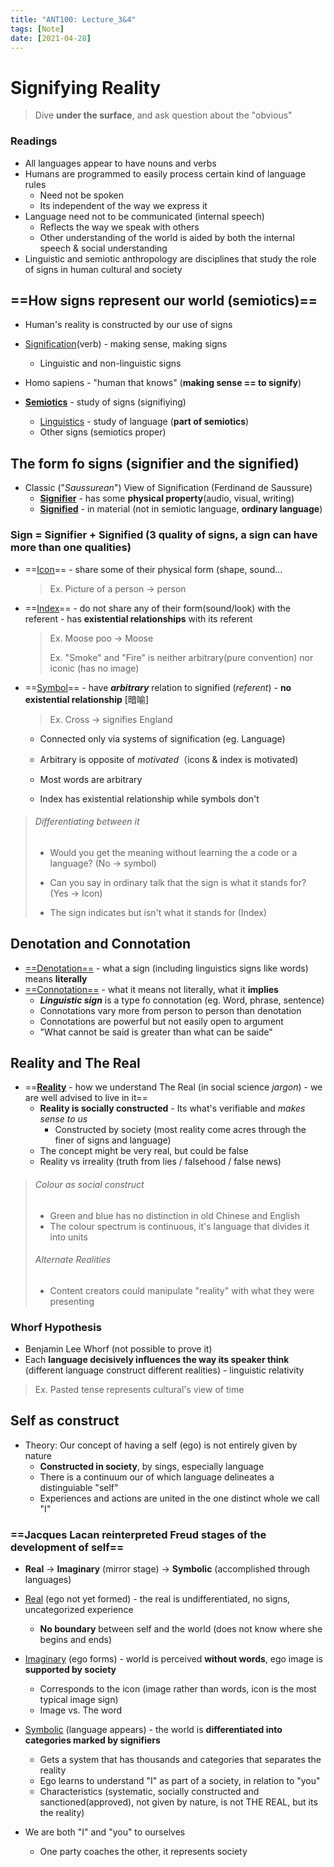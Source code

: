 ```yaml
---
title: "ANT100: Lecture_3&4"
tags: [Note]
date: [2021-04-28]
---
```


# Signifying Reality

> Dive **under the surface**, and ask question about the "obvious" 

### Readings

- All languages appear to have nouns and verbs
- Humans are programmed to easily process certain kind of language rules
  - Need not be spoken
  - Its independent of the way we express it
- Language need not to be communicated (internal speech)
  - Reflects the way we speak with others
  - Other understanding of the world is aided by both the internal speech & social understanding
- Linguistic and semiotic anthropology are disciplines that study the role of signs in human cultural and society

## ==How signs represent our world (semiotics)==

- Human's reality is constructed by our use of signs

- <u>Signification</u>(verb) - making sense, making signs 
  - Linguistic and non-linguistic signs
- Homo sapiens - "human that knows" (**making sense == to signify**)
- **<u>Semiotics</u>** - study of signs (signifiying)
  - <u>Linguistics</u> - study of language (**part of semiotics**)
  - Other signs (semiotics proper)

## The form fo signs (signifier and the signified)

- Classic ("*Saussurean*") View of Signification (Ferdinand de Saussure)
  - **<u>Signifier</u>** - has some **physical property**(audio, visual, writing)
  - **<u>Signified</u>** - in material (not in semiotic language, **ordinary language**)

### Sign = Signifier + Signified (3 quality of signs, a sign can have more than one qualities)

- ==<u>Icon</u>== - share some of their physical form (shape, sound...

  > Ex. Picture of a person -> person

- ==<u>Index</u>== - do not share any of their form(sound/look) with the referent - has **existential relationships** with its referent

  > Ex. Moose poo -> Moose
  >
  > Ex. "Smoke" and "Fire" is neither arbitrary(pure convention) nor iconic (has no image)

- ==<u>Symbol</u>== - have ***arbitrary*** relation to signified (*referent*) - **no existential relationship** [暗喻]

  > Ex. Cross -> signifies England

  - Connected only via systems of signification (eg. Language)
  - Arbitrary is opposite of *motivated*（icons & index is motivated)
  - Most words are arbitrary

  - Index has existential relationship while symbols don't

>###### Differentiating between it
>
>- Would you get the meaning without learning the a code or a language? (No -> symbol)
>
>- Can you say in ordinary talk that the sign is what it stands for? (Yes -> Icon)
>
>- The sign indicates but isn't what it stands for (Index)

## Denotation and Connotation

- <u>==Denotation==</u> - what a sign (including linguistics signs like words) means **literally**
- <u>==Connotation==</u> - what it means not literally, what it **implies** 
  - ***Linguistic sign*** is a type fo connotation (eg. Word, phrase, sentence)
  - Connotations vary more from person to person than denotation 
  - Connotations are powerful but not easily open to argument
  - "What cannot be said is greater than what can be saide"

## Reality and The Real

- ==<u>**Reality**</u> - how we understand The Real (in social science *jargon*) - we are well advised to live in it==
  - **Reality is socially constructed** - Its what's verifiable and *makes sense to us*
    - Constructed by society (most reality come acres through the finer of signs and language)
  - The concept might be very real, but could be false
  - Reality vs irreality (truth from lies / falsehood / false news)

> ###### Colour as social construct
>
> - Green and blue has no distinction in old Chinese and English
> - The colour spectrum is continuous, it's language that divides it into units
>
> ###### Alternate Realities 
>
> - Content creators could manipulate "reality" with what they were presenting

### Whorf Hypothesis

- Benjamin Lee Whorf (not possible to prove it)
- Each **language decisively influences the way its speaker think** (different language construct different realities) - linguistic relativity

> Ex. Pasted tense represents cultural's view of time

## Self as construct

- Theory: Our concept of having a self (ego) is not entirely given by nature
  - **Constructed in society**, by sings, especially language
  - There is a continuum our of which language delineates a distinguiable "self"
  - Experiences and actions are united in the one distinct whole we call "I"

### ==Jacques Lacan reinterpreted Freud stages of the development of self==

- **Real** -> **Imaginary** (mirror stage) -> **Symbolic** (accomplished through languages)
- <u>Real</u> (ego not yet formed) - the real is undifferentiated, no signs, uncategorized experience
  - **No boundary** between self and the world (does not know where she begins and ends)
- <u>Imaginary</u> (ego forms) - world is perceived **without words**, ego image is **supported by society**
  - Corresponds to the icon (image rather than words, icon is the most typical image sign)
  - Image vs. The word
- <u>Symbolic</u> (language appears) - the world is **differentiated into categories marked by signifiers**
  - Gets a system that has thousands and categories that separates the reality
  - Ego learns to understand "I" as part of a society, in relation to "you"
  - Characteristics (systematic, socially constructed and sanctioned(approved), not given by nature, is not THE REAL, but its the reality)

- We are both "I" and "you" to ourselves
  - One party coaches the other, it represents society
